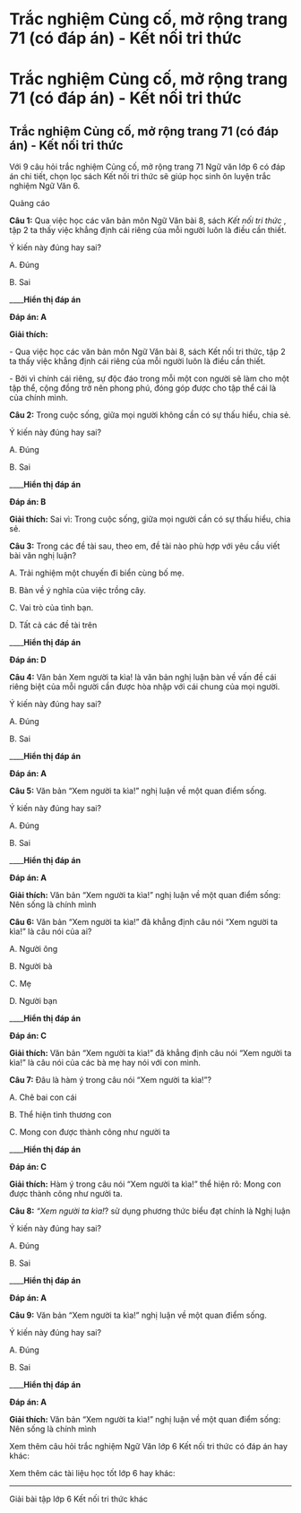 # Trắc nghiệm Củng cố, mở rộng trang 71 (có đáp án) - Kết nối tri thức

# Trắc nghiệm Củng cố, mở rộng trang 71 (có đáp án) - Kết nối tri thức

## Trắc nghiệm Củng cố, mở rộng trang 71 (có đáp án) - Kết nối tri thức

Với 9 câu hỏi trắc nghiệm Củng cố, mở rộng trang 71 Ngữ văn lớp 6 có đáp án chi tiết, chọn lọc sách Kết nối tri thức sẽ giúp học sinh ôn luyện trắc nghiệm Ngữ Văn 6.

Quảng cáo

**Câu 1:** Qua việc học các văn bản môn Ngữ Văn bài 8, sách _Kết nối tri thức_ , tập 2 ta thấy việc khẳng định cái riêng của mỗi người luôn là điều cần thiết.

Ý kiến này đúng hay sai?

A. Đúng

B. Sai

____**Hiển thị đáp án**

**Đáp án: A**

**Giải thích:**

\- Qua việc học các văn bản môn Ngữ Văn bài 8, sách Kết nối tri thức, tập 2 ta thấy việc khẳng định cái riêng của mỗi người luôn là điều cần thiết.

\- Bởi vì chính cái riêng, sự độc đáo trong mỗi một con người sẽ làm cho một tập thể, cộng đồng trở nên phong phú, đóng góp được cho tập thể cái là của chính mình.

**Câu 2:** Trong cuộc sống, giữa mọi người không cần có sự thấu hiểu, chia sẻ.

Ý kiến này đúng hay sai?

A. Đúng

B. Sai

____**Hiển thị đáp án**

**Đáp án: B**

**Giải thích:** Sai vì: Trong cuộc sống, giữa mọi người cần có sự thấu hiểu, chia sẻ.

**Câu 3:** Trong các đề tài sau, theo em, đề tài nào phù hợp với yêu cầu viết bài văn nghị luận?

A. Trải nghiệm một chuyến đi biển cùng bố mẹ.

B. Bàn về ý nghĩa của việc trồng cây.

C. Vai trò của tình bạn.

D. Tất cả các đề tài trên

____**Hiển thị đáp án**

**Đáp án: D**

**Câu 4:** Văn bản Xem người ta kìa! là văn bản nghị luận bàn về vấn đề cái riêng biệt của mỗi người cần được hòa nhập với cái chung của mọi người.

Ý kiến này đúng hay sai?

A. Đúng

B. Sai

____**Hiển thị đáp án**

**Đáp án: A**

**Câu 5:** Văn bản “Xem người ta kìa!” nghị luận về một quan điểm sống.

Ý kiến này đúng hay sai?

A. Đúng

B. Sai

____**Hiển thị đáp án**

**Đáp án: A**

**Giải thích:** Văn bản “Xem người ta kìa!” nghị luận về một quan điểm sống: Nên sống là chính mình

**Câu 6:** Văn bản “Xem người ta kìa!” đã khẳng định câu nói “Xem người ta kìa!” là câu nói của ai?

A. Người ông

B. Người bà

C. Mẹ

D. Người bạn

____**Hiển thị đáp án**

**Đáp án: C**

**Giải thích:** Văn bản “Xem người ta kìa!” đã khẳng định câu nói “Xem người ta kìa!” là câu nói của các bà mẹ hay nói với con mình.

**Câu 7:** Đâu là hàm ý trong câu nói “Xem người ta kìa!”?

A. Chê bai con cái

B. Thể hiện tình thương con

C. Mong con được thành công như người ta

____**Hiển thị đáp án**

**Đáp án: C**

**Giải thích:** Hàm ý trong câu nói “Xem người ta kìa!” thể hiện rõ: Mong con được thành công như người ta.

**Câu 8:** _“Xem người ta kìa!_? sử dụng phương thức biểu đạt chính là Nghị luận

Ý kiến này đúng hay sai?

A. Đúng

B. Sai

____**Hiển thị đáp án**

**Đáp án: A**

**Câu 9:** Văn bản “Xem người ta kìa!” nghị luận về một quan điểm sống.

Ý kiến này đúng hay sai?

A. Đúng

B. Sai

____**Hiển thị đáp án**

**Đáp án: A**

**Giải thích:** Văn bản “Xem người ta kìa!” nghị luận về một quan điểm sống: Nên sống là chính mình

Xem thêm câu hỏi trắc nghiệm Ngữ Văn lớp 6 Kết nối tri thức có đáp án hay khác:

Xem thêm các tài liệu học tốt lớp 6 hay khác:

* * *

Giải bài tập lớp 6 Kết nối tri thức khác
